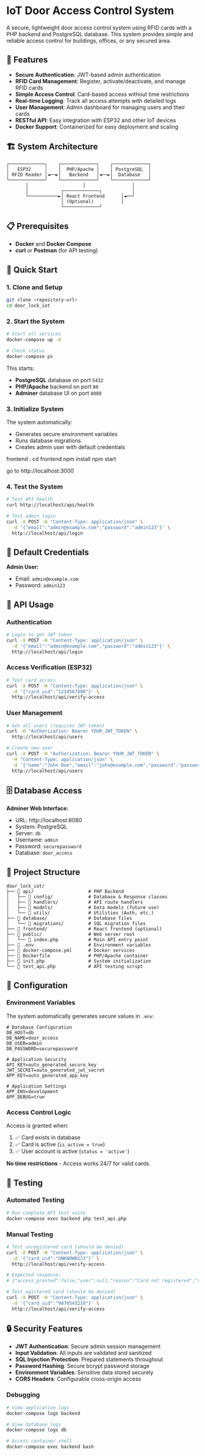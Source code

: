 # IoT Door Access Control System

A secure, lightweight door access control system using RFID cards with a PHP backend and PostgreSQL database. This system provides simple and reliable access control for buildings, offices, or any secured area.

## 🚀 Features

- **Secure Authentication**: JWT-based admin authentication
- **RFID Card Management**: Register, activate/deactivate, and manage RFID cards
- **Simple Access Control**: Card-based access without time restrictions
- **Real-time Logging**: Track all access attempts with detailed logs
- **User Management**: Admin dashboard for managing users and their cards
- **RESTful API**: Easy integration with ESP32 and other IoT devices
- **Docker Support**: Containerized for easy deployment and scaling

## 🏗️ System Architecture

```
┌─────────────┐    ┌─────────────┐    ┌─────────────┐
│   ESP32     │    │  PHP/Apache │    │ PostgreSQL  │
│ RFID Reader │◄──►│   Backend   │◄──►│  Database   │
└─────────────┘    └─────────────┘    └─────────────┘
       │                    │                 │
       │            ┌─────────────┐           │
       └───────────►│ React Frontend      │◄──┘
                    │ (Optional)          │
                    └─────────────┘
```

## 📋 Prerequisites

- **Docker** and **Docker Compose** 
- **curl** or **Postman** (for API testing)

## 🚀 Quick Start

### 1. Clone and Setup

```bash
git clone <repository-url>
cd door_lock_iot
```

### 2. Start the System

```bash
# Start all services
docker-compose up -d

# Check status
docker-compose ps
```



This starts:
- **PostgreSQL** database on port `5432`
- **PHP/Apache** backend on port `80`
- **Adminer** database UI on port `8080`

### 3. Initialize System

The system automatically:
- Generates secure environment variables
- Runs database migrations
- Creates admin user with default credentials


frontend :
cd frontend 
npm install 
npm start

go to http://localhost:3000

### 4. Test the System

```bash
# Test API health
curl http://localhost/api/health

# Test admin login
curl -X POST -H "Content-Type: application/json" \
  -d '{"email":"admin@example.com","password":"admin123"}' \
  http://localhost/api/login
```

## 🔑 Default Credentials

**Admin User:**
- Email: `admin@example.com`
- Password: `admin123`


## 📡 API Usage

### Authentication

```bash
# Login to get JWT token
curl -X POST -H "Content-Type: application/json" \
  -d '{"email":"admin@example.com","password":"admin123"}' \
  http://localhost/api/login
```

### Access Verification (ESP32)

```bash
# Test card access
curl -X POST -H "Content-Type: application/json" \
  -d '{"card_uid":"1234567890"}' \
  http://localhost/api/verify-access
```

### User Management

```bash
# Get all users (requires JWT token)
curl -H "Authorization: Bearer YOUR_JWT_TOKEN" \
  http://localhost/api/users

# Create new user
curl -X POST -H "Authorization: Bearer YOUR_JWT_TOKEN" \
  -H "Content-Type: application/json" \
  -d '{"name":"John Doe","email":"john@example.com","password":"password123","role":"student","card_uid":"ABCD1234"}' \
  http://localhost/api/users
```

## 🗄️ Database Access

**Adminer Web Interface:**
- URL: http://localhost:8080
- System: PostgreSQL
- Server: `db`
- Username: `admin`
- Password: `securepassword`
- Database: `door_access`

## 📁 Project Structure

```
door_lock_iot/
├── 📂 api/                    # PHP Backend
│   ├── 📂 config/             # Database & Response classes
│   ├── 📂 handlers/           # API route handlers
│   ├── 📂 models/             # Data models (future use)
│   └── 📂 utils/              # Utilities (Auth, etc.)
├── 📂 database/               # Database files
│   └── 📂 migrations/         # SQL migration files
├── 📂 frontend/               # React frontend (optional)
├── 📂 public/                 # Web server root
│   └── 📄 index.php           # Main API entry point
├── 📄 .env                    # Environment variables
├── 📄 docker-compose.yml      # Docker services
├── 📄 Dockerfile              # PHP/Apache container
├── 📄 init.php                # System initialization
└── 📄 test_api.php            # API testing script
```

## 🔧 Configuration

### Environment Variables

The system automatically generates secure values in `.env`:

```env
# Database Configuration
DB_HOST=db
DB_NAME=door_access
DB_USER=admin
DB_PASSWORD=securepassword

# Application Security
API_KEY=auto_generated_secure_key
JWT_SECRET=auto_generated_jwt_secret
APP_KEY=auto_generated_app_key

# Application Settings
APP_ENV=development
APP_DEBUG=true
```

### Access Control Logic

Access is granted when:
1. ✅ Card exists in database
2. ✅ Card is active (`is_active = true`)
3. ✅ User account is active (`status = 'active'`)

**No time restrictions** - Access works 24/7 for valid cards.

## 🧪 Testing

### Automated Testing

```bash
# Run complete API test suite
docker-compose exec backend php test_api.php
```

### Manual Testing

```bash
# Test unregistered card (should be denied)
curl -X POST -H "Content-Type: application/json" \
  -d '{"card_uid":"UNKNOWN123"}' \
  http://localhost/api/verify-access

# Expected response:
# {"access_granted":false,"user":null,"reason":"Card not registered","timestamp":"..."}

# Test egistered card (should be denied)
curl -X POST -H "Content-Type: application/json" \
  -d '{"card_uid":"9876543210"}' \
  http://localhost/api/verify-access

```

## 🔒 Security Features

- **JWT Authentication**: Secure admin session management
- **Input Validation**: All inputs are validated and sanitized
- **SQL Injection Protection**: Prepared statements throughout
- **Password Hashing**: Secure bcrypt password storage
- **Environment Variables**: Sensitive data stored securely
- **CORS Headers**: Configurable cross-origin access


### Debugging

```bash
# View application logs
docker-compose logs backend

# View database logs
docker-compose logs db

# Access container shell
docker-compose exec backend bash
```
